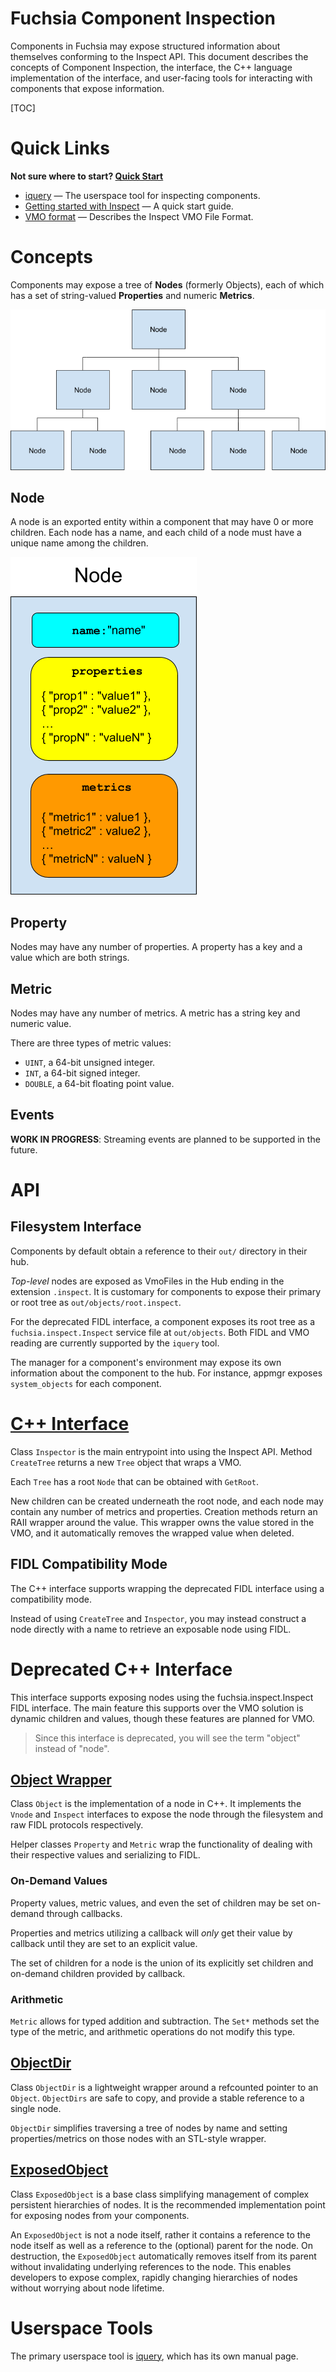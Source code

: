 Fuchsia Component Inspection
=====

Components in Fuchsia may expose structured information about themselves
conforming to the Inspect API. This document describes the concepts of
Component Inspection, the interface, the C++ language implementation
of the interface, and user-facing tools for interacting with components
that expose information.

[TOC]

# Quick Links

**Not sure where to start? [Quick Start](quickstart.md)** 

* [iquery](iquery.md) &mdash; The userspace tool for inspecting components.
* [Getting started with Inspect](gsw-inspect.md) &mdash; A quick start guide.
* [VMO format](vmo-format/README.md) &mdash; Describes the Inspect VMO File Format.

# Concepts

Components may expose a tree of **Nodes** (formerly Objects), each of which has a set of
string-valued **Properties** and numeric **Metrics**.

![Figure: A tree of **Nodes**s](tree.png)

## Node

A node is an exported entity within a component that may have 0 or
more children. Each node has a name, and each child of a node
must have a unique name among the children.

![Figure: An **Node**](node.png)

## Property

Nodes may have any number of properties. A property has a key and a
value which are both strings.

## Metric

Nodes may have any number of metrics. A metric has a string key and numeric value.

There are three types of metric values:

- `UINT`, a 64-bit unsigned integer.
- `INT`, a 64-bit signed integer.
- `DOUBLE`, a 64-bit floating point value.

## Events

**WORK IN PROGRESS**: Streaming events are planned to be supported in
the future.

# API

## Filesystem Interface

Components by default obtain a reference to their `out/` directory in
their hub.

*Top-level* nodes are exposed as VmoFiles in the Hub ending in the extension `.inspect`.
It is customary for components to expose their primary or root tree as
`out/objects/root.inspect`.

For the deprecated FIDL interface, a component exposes its root tree as a
`fuchsia.inspect.Inspect` service file at `out/objects`. Both FIDL and VMO
reading are currently supported by the `iquery` tool.

The manager for a component's environment may expose its own information
about the component to the hub. For instance, appmgr exposes
`system_objects` for each component.

# [C++ Interface](/garnet/public/lib/inspect/inspect.h)

Class `Inspector` is the main entrypoint into using the Inspect API.
Method `CreateTree` returns a new `Tree` object that wraps a VMO.

Each `Tree` has a root `Node` that can be obtained with `GetRoot`.

New children can be created underneath the root node, and each node may
contain any number of metrics and properties. Creation methods return
an RAII wrapper around the value. This wrapper owns the value stored in
the VMO, and it automatically removes the wrapped value when deleted.

## FIDL Compatibility Mode

The C++ interface supports wrapping the deprecated FIDL interface using
a compatibility mode.

Instead of using `CreateTree` and `Inspector`, you may instead construct
a node directly with a name to retrieve an exposable node using FIDL.

# Deprecated C++ Interface

This interface supports exposing nodes using the fuchsia.inspect.Inspect
FIDL interface. The main feature this supports over the VMO solution is
dynamic children and values, though these features are planned for VMO.

> Since this interface is deprecated, you will see the term "object"
> instead of "node".

## [Object Wrapper](/garnet/public/lib/inspect/deprecated/expose.h)

Class `Object` is the implementation of a node in C++. It implements
the `Vnode` and `Inspect` interfaces to expose the node through the
filesystem and raw FIDL protocols respectively.

Helper classes `Property` and `Metric` wrap the functionality of dealing
with their respective values and serializing to FIDL.

### On-Demand Values

Property values, metric values, and even the set of children may be set
on-demand through callbacks.

Properties and metrics utilizing a callback will *only* get their value
by callback until they are set to an explicit value.

The set of children for a node is the union of its explicitly set
children and on-demand children provided by callback.

### Arithmetic

`Metric` allows for typed addition and subtraction. The `Set*` methods set
the type of the metric, and arithmetic operations do not modify this type.

## [ObjectDir](/garnet/public/lib/inspect/deprecated/object_dir.h)

Class `ObjectDir` is a lightweight wrapper around a refcounted pointer
to an `Object`. `ObjectDirs` are safe to copy, and provide a stable
reference to a single node.

`ObjectDir` simplifies traversing a tree of nodes by name and setting
properties/metrics on those nodes with an STL-style wrapper.

## [ExposedObject](/garnet/public/lib/inspect/deprecated/exposed_object.h)

Class `ExposedObject` is a base class simplifying management of complex
persistent hierarchies of nodes. It is the recommended implementation
point for exposing nodes from your components.

An `ExposedObject` is not a node itself, rather it contains a reference
to the node itself as well as a reference to the (optional) parent for
the node. On destruction, the `ExposedObject` automatically removes
itself from its parent without invalidating underlying references to
the node. This enables developers to expose complex, rapidly changing
hierarchies of nodes without worrying about node lifetime.

# Userspace Tools

The primary userspace tool is [iquery](iquery.md), which has its own manual page.
